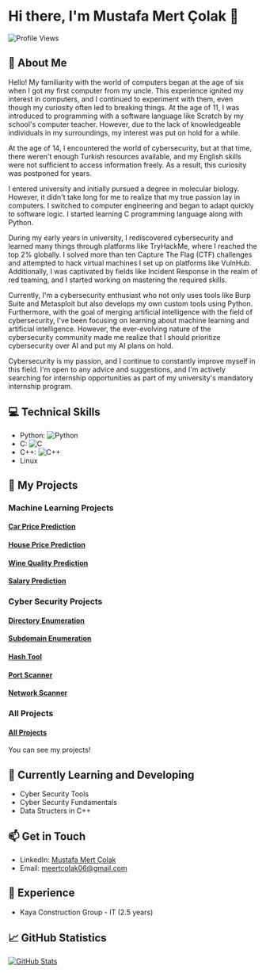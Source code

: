 # Hi there, I'm Mustafa Mert Çolak 👋

![Profile Views](https://komarev.com/ghpvc/?username=MertColakk&color=brightgreen)

## 🧠 About Me
Hello! My familiarity with the world of computers began at the age of six when I got my first computer from my uncle. This experience ignited my interest in computers, and I continued to experiment with them, even though my curiosity often led to breaking things. At the age of 11, I was introduced to programming with a software language like Scratch by my school's computer teacher. However, due to the lack of knowledgeable individuals in my surroundings, my interest was put on hold for a while.

At the age of 14, I encountered the world of cybersecurity, but at that time, there weren't enough Turkish resources available, and my English skills were not sufficient to access information freely. As a result, this curiosity was postponed for years.

I entered university and initially pursued a degree in molecular biology. However, it didn't take long for me to realize that my true passion lay in computers. I switched to computer engineering and began to adapt quickly to software logic. I started learning C programming language along with Python.

During my early years in university, I rediscovered cybersecurity and learned many things through platforms like TryHackMe, where I reached the top 2% globally. I solved more than ten Capture The Flag (CTF) challenges and attempted to hack virtual machines I set up on platforms like VulnHub. Additionally, I was captivated by fields like Incident Response in the realm of red teaming, and I started working on mastering the required skills.

Currently, I'm a cybersecurity enthusiast who not only uses tools like Burp Suite and Metasploit but also develops my own custom tools using Python. Furthermore, with the goal of merging artificial intelligence with the field of cybersecurity, I've been focusing on learning about machine learning and artificial intelligence. However, the ever-evolving nature of the cybersecurity community made me realize that I should prioritize cybersecurity over AI and put my AI plans on hold.

Cybersecurity is my passion, and I continue to constantly improve myself in this field. I'm open to any advice and suggestions, and I'm actively searching for internship opportunities as part of my university's mandatory internship program.
## 💻 Technical Skills

- Python: ![Python](https://img.shields.io/badge/Python-Advenced-blue)
- C: ![C](https://img.shields.io/badge/C-Advanced-blue)
- C++: ![C++](https://img.shields.io/badge/C++-Advanced-blue)
- Linux

## 🚀 My Projects

### Machine Learning Projects
#### [Car Price Prediction](https://github.com/MertColakk/Car_Price_Prediction)
#### [House Price Prediction](https://github.com/MertColakk/House_Price_Guesser)
#### [Wine Quality Prediction](https://github.com/MertColakk/Wine_Quality)
#### [Salary Prediction](https://github.com/MertColakk/Salary_Guesser)

### Cyber Security Projects
#### [Directory Enumeration](https://github.com/MertColakk/Directory_Finder)
#### [Subdomain Enumeration](https://github.com/MertColakk/Subdomain_Finder)
#### [Hash Tool](https://github.com/MertColakk/QrNX_Hash_Tool)
#### [Port Scanner](https://github.com/MertColakk/Port_Scanner)
#### [Network Scanner](https://github.com/MertColakk/Simple_Net_Scanner)

### All Projects
#### [All Projects](https://github.com/MertColakk?tab=repositories)

You can see my projects!

## 🌱 Currently Learning and Developing

- Cyber Security Tools 
- Cyber Security Fundamentals
- Data Structers in C++

## 📫 Get in Touch

- LinkedIn: [Mustafa Mert Çolak](https://www.linkedin.com/in/mustafa-mert-%C3%A7olak-548b3725a/)
- Email: meertcolak06@gmail.com

## 💼 Experience

- Kaya Construction Group - IT (2.5 years)

## 📈 GitHub Statistics

[![GitHub Stats](https://github-readme-stats.vercel.app/api?username=MertColakk&show_icons=true&count_private=true&hide=prs,issues&theme=radical)](https://github.com/anuraghazra/github-readme-stats)
